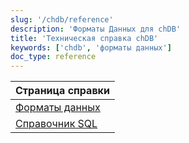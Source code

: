 ```yaml
---
slug: '/chdb/reference'
description: 'Форматы Данных для chDB'
title: 'Техническая справка chDB'
keywords: ['chdb', 'форматы данных']
doc_type: reference
---
```

| Страница справки       |
|----------------------|
| [Форматы данных](/chdb/reference/data-formats)  |
| [Справочник SQL](/chdb/reference/sql-reference) |